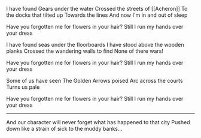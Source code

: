 I have found
Gears under the water
Crossed the streets of [[Acheron]]
To the docks that tilted up
Towards the lines
And now I'm in and out of sleep

Have you forgotten me for flowers in your hair?
Still I run my hands over your dress

I have found seas under the floorboards
I have stood above the wooden planks
Crossed the wandering walls to find
None of there wars!

Have you forgotten me for flowers in your hair?
Still I run my hands over your dress

Some of us have seen
The Golden Arrows poised
Arc across the courts
Turns us pale

Have you forgotten me for flowers in your hair?
Still I run my hands over your dress

---

And our character will never forget what has happened to that city
Pushed down like a strain of sick to the muddy banks...

